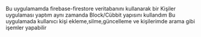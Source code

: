 Bu uygulamamda firebase-firestore veritabanını kullanarak bir Kişiler  uygulaması yaptım aynı zamanda Block/Cübbit yapısını kullandım Bu uygulamada kullanıcı kişi ekleme,silme,güncelleme ve kişilerimde arama gibi işemler yapabilir
